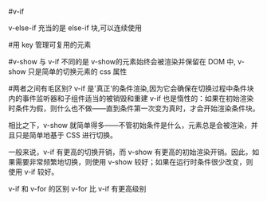 #v-if


v-else-if  充当的是 else-if 块,可以连续使用


#用 key 管理可复用的元素





#v-show
与 v-if 不同的是 v-show的元素始终会被渲染并保留在 DOM 中, v-show 只是简单的切换元素的 css 属性


#两者之间有毛区别?
v-if 是'真正'的条件渲染,因为它会确保在切换过程中条件块内的事件监听器和子组件适当的被销毁和重建
v-if 也是惰性的：如果在初始渲染时条件为假，则什么也不做——直到条件第一次变为真时，才会开始渲染条件块。

相比之下，v-show 就简单得多——不管初始条件是什么，元素总是会被渲染，并且只是简单地基于 CSS 进行切换。

一般来说，v-if 有更高的切换开销，而 v-show 有更高的初始渲染开销。因此，如果需要非常频繁地切换，则使用 v-show 较好；如果在运行时条件很少改变，则使用 v-if 较好。



v-if 和 v-for 的区别
v-for 比 v-if 有更高级别






